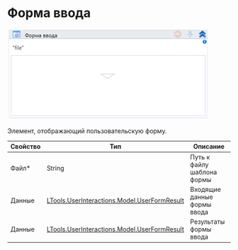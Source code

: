 # Форма ввода

![](<../../../../.gitbook/assets/image (29).png>)

Элемент, отображающий пользовательскую форму.

| Свойство | Тип                                                                            | Описание                    |
| -------- | ------------------------------------------------------------------------------ | --------------------------- |
| Файл\*   | String                                                                         | Путь к файлу шаблона формы  |
| Данные   | [LTools.UserInteractions.Model.UserFormResult](../datatypes/userformresult.md) | Входящие данные формы ввода |
| Данные   | [LTools.UserInteractions.Model.UserFormResult](../datatypes/userformresult.md) | Результаты формы ввода      |



